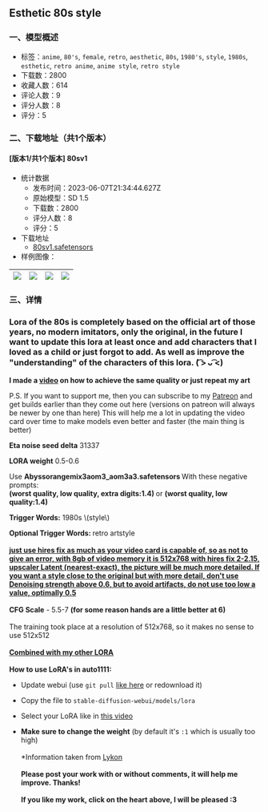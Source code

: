 ## Esthetic 80s style
### 一、模型概述

- 标签：`anime`, `80's`, `female`, `retro`, `aesthetic`, `80s`, `1980's`, `style`, `1980s`, `esthetic`, `retro anime`, `anime style`, `retro style`
- 下载数：2800
- 收藏人数：614
- 评论人数：9
- 评分人数：8
- 评分：5

### 二、下载地址（共1个版本）

#### [版本1/共1个版本] 80sv1

- 统计数据
  - 发布时间：2023-06-07T21:34:44.627Z
  - 原始模型：SD 1.5
  - 下载数：2800
  - 评分人数：8
  - 评分：5
- 下载地址
  - [80sv1.safetensors](https://civitai.com/api/download/models/67992)
- 样例图像：

| <img src="https://image.civitai.com/xG1nkqKTMzGDvpLrqFT7WA/241ff2c3-4549-4b64-a7b6-64f29e92e79c/width=450/757423.jpeg" /> | <img src="https://image.civitai.com/xG1nkqKTMzGDvpLrqFT7WA/3ef7807f-da7e-41d5-987f-021635801be1/width=450/757408.jpeg" /> | <img src="https://image.civitai.com/xG1nkqKTMzGDvpLrqFT7WA/9837d2ec-a623-4498-a97d-0de22c45be3f/width=450/757416.jpeg" /> | <img src="https://image.civitai.com/xG1nkqKTMzGDvpLrqFT7WA/69c90ec9-95ef-4477-ba6d-2787050bbf7e/width=450/757433.jpeg" /> |
| ---- | ---- | ---- | ---- |


### 三、详情
<h3>Lora of the 80s is completely based on the official art of those years, no modern imitators, only the original, in the future I want to update this lora at least once and add characters that I loved as a child or just forgot to add. As well as improve the "understanding" of the characters of this lora. ( ͡&gt; ᴗ ͡&lt;)</h3><p></p><p><strong>I made a </strong><a target="_blank" rel="ugc" href="https://drive.google.com/file/d/1lR7dKvFoKK9mCwKU4hVcR8jwYnYXoZgE/view?usp=share_link"><strong>video</strong></a><strong> on how to achieve the same quality or just repeat my art</strong></p><p></p><p>P.S. If you want to support me, then you can subscribe to my <a target="_blank" rel="ugc" href="https://www.patreon.com/OneRing">Patreon</a> and get builds earlier than they come out here (versions on patreon will always be newer by one than here) This will help me a lot in updating the video card over time to make models even better and faster (the main thing is better)</p><p></p><p><strong>Eta noise seed delta</strong> 31337</p><p></p><p><strong>LORA weight</strong> 0.5-0.6</p><p></p><p>Use <strong>Abyssorangemix3aom3_aom3a3.safetensors </strong>With these negative prompts:<br /><strong>(worst quality, low quality, extra digits:1.4) </strong>or <strong>(worst quality, low quality:1.4)</strong></p><p></p><p><strong>Trigger Words:</strong> 1980s \(style\)</p><p><strong>Optional Trigger Words: </strong>retro artstyle<br /><br /><strong><u>just use hires fix as much as your video card is capable of, so as not to give an error, with 8gb of video memory it is 512x768 with hires fix 2-2.15, upscaler Latent (nearest-exact), the picture will be much more detailed. If you want a style close to the original but with more detail, don't use Denoising strength above 0.6, but to avoid artifacts, do not use too low a value, optimally 0.5</u></strong><br /><br /><strong>CFG Scale</strong> - 5.5-7 <strong>(for some reason hands are a little better at 6)</strong><br /><br />The training took place at a resolution of 512x768, so it makes no sense to use 512x512<br /><br /><strong><u>Combined with my other </u></strong><a target="_blank" rel="ugc" href="https://civitai.com/user/OneRing"><strong><u>LORA</u></strong></a><br /><br /><strong>How to use LoRA's in auto1111:</strong></p><ul><li><p>Update webui (use <code>git pull</code> <a target="_blank" rel="ugc" href="https://www.youtube.com/embed/mn8fMF10XN4?start=31&amp;end=60">like here</a> or redownload it)</p></li><li><p>Copy the file to <code>stable-diffusion-webui/models/lora</code></p></li><li><p>Select your LoRA like in <a target="_blank" rel="ugc" href="https://www.youtube.com/watch?v=-bMeyXOZwN0">this video</a></p></li><li><p><strong>Make sure to change the weight</strong> (by default it's <code>:1</code> which is usually too high)<br /><br />*Information taken from <a target="_blank" rel="ugc" href="https://civitai.com/user/Lykon">Lykon</a><a target="_blank" rel="ugc" href="https://huggingface.co/OneRing/TP3.7.safetensors￼￼Please"><br /><br /></a><strong>Please post your work with or without comments, it will help me improve. Thanks!</strong><br /><br /><strong>If you like my work, click on the heart above, I will be pleased :3</strong></p></li></ul>
